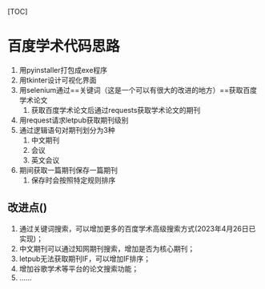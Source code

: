 [TOC]

# 百度学术代码思路

1. 用pyinstaller打包成exe程序
2. 用tkinter设计可视化界面
3. 用selenium通过==关键词（这是一个可以有很大的改进的地方）==获取百度学术论文
   1. 获取百度学术论文后通过requests获取学术论文的期刊
4. 用request请求letpub获取期刊级别
5. 通过逻辑语句对期刊划分为3种
   1. 中文期刊
   2. 会议
   3. 英文会议
6. 期间获取一篇期刊保存一篇期刊
   1. 保存时会按照特定规则排序

## 改进点()

1. 通过关键词搜索，可以增加更多的百度学术高级搜索方式(2023年4月26日已实现)；
2. 中文期刊可以通过知网期刊搜索，增加是否为核心期刊；
3. letpub无法获取期刊IF，可以增加IF排序；
4. 增加谷歌学术等平台的论文搜索功能；
5. ……
